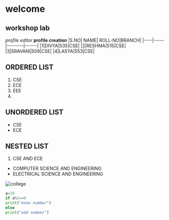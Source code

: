 # welcome
## workshop lab
*profile editor*
**profile creation**
|S.NO| NAME| ROLL-NO|BRANCH|
|----|-----|--------|------|
|1|DIVYA|535|CSE|
|2|RESHMA|515|CSE|
|3|SRAVANI|509|CSE|
|4|LASYA|553|CSE|
## ORDERED LIST
1. CSE
2. ECE
3. EEE 
4. 
## UNORDERED LIST
* CSE
* ECE

## NESTED LIST
1. CSE AND ECE
  * COMPUTER SCIENCE AND ENGINEERING
  * ELECTRICAL SCIENCE AND ENGINEERING 
  
![college](https://www.aec.edu.in/logos/departs/transport/03.jpg)

```python code
a=10
if a%2==0
print("even number")
else
print("odd number")
```
